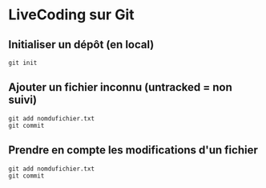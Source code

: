 # LiveCoding sur Git

## Initialiser un dépôt (en local)

```
git init
```

## Ajouter un fichier inconnu (untracked = non suivi)

```
git add nomdufichier.txt
git commit
```

## Prendre en compte les modifications d'un fichier

```
git add nomdufichier.txt
git commit
```

